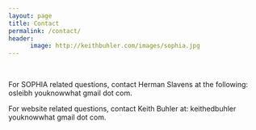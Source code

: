 ```yaml
---
layout: page
title: Contact
permalink: /contact/
header:
      image: http://keithbuhler.com/images/sophia.jpg
---
```


<br>


For SOPHIA related questions, contact Herman Slavens at the following: osleibh youknowwhat gmail dot com. 

For website related questions, contact Keith Buhler at: keithedbuhler youknowwhat gmail dot com.